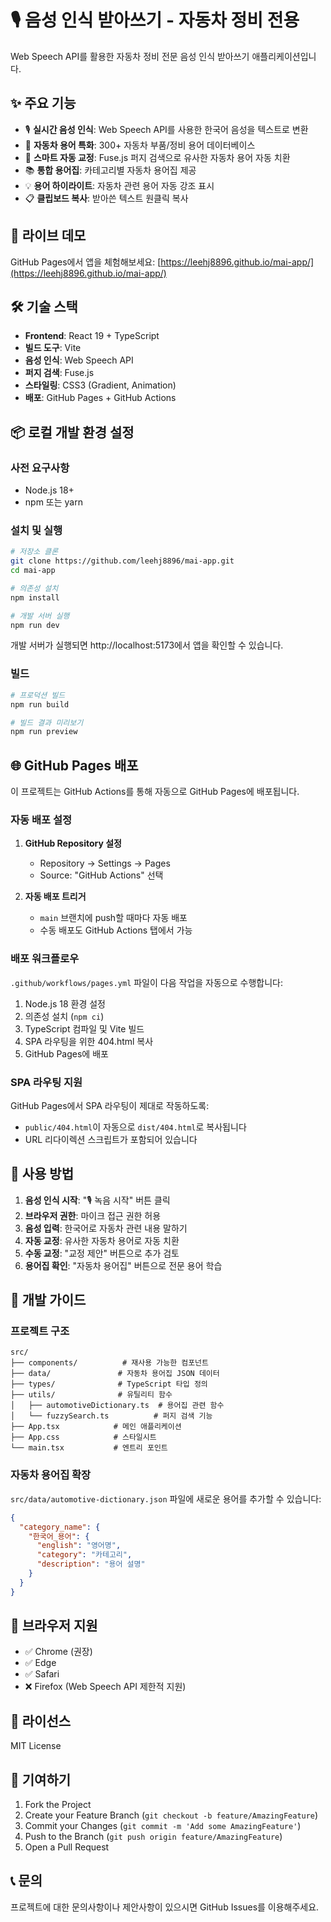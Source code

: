 # 🎙️ 음성 인식 받아쓰기 - 자동차 정비 전용

Web Speech API를 활용한 자동차 정비 전문 음성 인식 받아쓰기 애플리케이션입니다.

## ✨ 주요 기능

- 🎙️ **실시간 음성 인식**: Web Speech API를 사용한 한국어 음성을 텍스트로 변환
- 🔧 **자동차 용어 특화**: 300+ 자동차 부품/정비 용어 데이터베이스
- 🤖 **스마트 자동 교정**: Fuse.js 퍼지 검색으로 유사한 자동차 용어 자동 치환
- 📚 **통합 용어집**: 카테고리별 자동차 용어집 제공
- 💡 **용어 하이라이트**: 자동차 관련 용어 자동 강조 표시
- 📋 **클립보드 복사**: 받아쓴 텍스트 원클릭 복사

## 🚀 라이브 데모

GitHub Pages에서 앱을 체험해보세요: [https://leehj8896.github.io/mai-app/](https://leehj8896.github.io/mai-app/)

## 🛠️ 기술 스택

- **Frontend**: React 19 + TypeScript
- **빌드 도구**: Vite
- **음성 인식**: Web Speech API
- **퍼지 검색**: Fuse.js
- **스타일링**: CSS3 (Gradient, Animation)
- **배포**: GitHub Pages + GitHub Actions

## 📦 로컬 개발 환경 설정

### 사전 요구사항
- Node.js 18+ 
- npm 또는 yarn

### 설치 및 실행

```bash
# 저장소 클론
git clone https://github.com/leehj8896/mai-app.git
cd mai-app

# 의존성 설치
npm install

# 개발 서버 실행
npm run dev
```

개발 서버가 실행되면 http://localhost:5173에서 앱을 확인할 수 있습니다.

### 빌드

```bash
# 프로덕션 빌드
npm run build

# 빌드 결과 미리보기
npm run preview
```

## 🌐 GitHub Pages 배포

이 프로젝트는 GitHub Actions를 통해 자동으로 GitHub Pages에 배포됩니다.

### 자동 배포 설정

1. **GitHub Repository 설정**
   - Repository → Settings → Pages
   - Source: "GitHub Actions" 선택

2. **자동 배포 트리거**
   - `main` 브랜치에 push할 때마다 자동 배포
   - 수동 배포도 GitHub Actions 탭에서 가능

### 배포 워크플로우

`.github/workflows/pages.yml` 파일이 다음 작업을 자동으로 수행합니다:

1. Node.js 18 환경 설정
2. 의존성 설치 (`npm ci`)
3. TypeScript 컴파일 및 Vite 빌드
4. SPA 라우팅을 위한 404.html 복사
5. GitHub Pages에 배포

### SPA 라우팅 지원

GitHub Pages에서 SPA 라우팅이 제대로 작동하도록:
- `public/404.html`이 자동으로 `dist/404.html`로 복사됩니다
- URL 리다이렉션 스크립트가 포함되어 있습니다

## 🎯 사용 방법

1. **음성 인식 시작**: "🎙️ 녹음 시작" 버튼 클릭
2. **브라우저 권한**: 마이크 접근 권한 허용
3. **음성 입력**: 한국어로 자동차 관련 내용 말하기
4. **자동 교정**: 유사한 자동차 용어로 자동 치환
5. **수동 교정**: "교정 제안" 버튼으로 추가 검토
6. **용어집 확인**: "자동차 용어집" 버튼으로 전문 용어 학습

## 🔧 개발 가이드

### 프로젝트 구조

```
src/
├── components/          # 재사용 가능한 컴포넌트
├── data/               # 자동차 용어집 JSON 데이터
├── types/              # TypeScript 타입 정의
├── utils/              # 유틸리티 함수
│   ├── automotiveDictionary.ts  # 용어집 관련 함수
│   └── fuzzySearch.ts          # 퍼지 검색 기능
├── App.tsx            # 메인 애플리케이션
├── App.css            # 스타일시트
└── main.tsx           # 엔트리 포인트
```

### 자동차 용어집 확장

`src/data/automotive-dictionary.json` 파일에 새로운 용어를 추가할 수 있습니다:

```json
{
  "category_name": {
    "한국어_용어": {
      "english": "영어명",
      "category": "카테고리",
      "description": "용어 설명"
    }
  }
}
```

## 🌟 브라우저 지원

- ✅ Chrome (권장)
- ✅ Edge
- ✅ Safari
- ❌ Firefox (Web Speech API 제한적 지원)

## 📄 라이선스

MIT License

## 🤝 기여하기

1. Fork the Project
2. Create your Feature Branch (`git checkout -b feature/AmazingFeature`)
3. Commit your Changes (`git commit -m 'Add some AmazingFeature'`)
4. Push to the Branch (`git push origin feature/AmazingFeature`)
5. Open a Pull Request

## 📞 문의

프로젝트에 대한 문의사항이나 제안사항이 있으시면 GitHub Issues를 이용해주세요.
